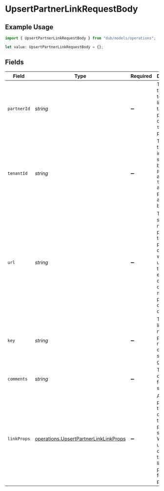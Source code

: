 # UpsertPartnerLinkRequestBody

## Example Usage

```typescript
import { UpsertPartnerLinkRequestBody } from "dub/models/operations";

let value: UpsertPartnerLinkRequestBody = {};
```

## Fields

| Field                                                                                                                                                           | Type                                                                                                                                                            | Required                                                                                                                                                        | Description                                                                                                                                                     |
| --------------------------------------------------------------------------------------------------------------------------------------------------------------- | --------------------------------------------------------------------------------------------------------------------------------------------------------------- | --------------------------------------------------------------------------------------------------------------------------------------------------------------- | --------------------------------------------------------------------------------------------------------------------------------------------------------------- |
| `partnerId`                                                                                                                                                     | *string*                                                                                                                                                        | :heavy_minus_sign:                                                                                                                                              | The ID of the partner to create a link for. Will take precedence over `tenantId` if provided.                                                                   |
| `tenantId`                                                                                                                                                      | *string*                                                                                                                                                        | :heavy_minus_sign:                                                                                                                                              | The ID of the partner in your system. If both `partnerId` and `tenantId` are not provided, an error will be thrown.                                             |
| `url`                                                                                                                                                           | *string*                                                                                                                                                        | :heavy_minus_sign:                                                                                                                                              | The URL to shorten (if not provided, the program's default URL will be used). Will throw an error if the domain doesn't match the program's default URL domain. |
| `key`                                                                                                                                                           | *string*                                                                                                                                                        | :heavy_minus_sign:                                                                                                                                              | The short link slug. If not provided, a random 7-character slug will be generated.                                                                              |
| `comments`                                                                                                                                                      | *string*                                                                                                                                                        | :heavy_minus_sign:                                                                                                                                              | The comments for the short link.                                                                                                                                |
| `linkProps`                                                                                                                                                     | [operations.UpsertPartnerLinkLinkProps](../../models/operations/upsertpartnerlinklinkprops.md)                                                                  | :heavy_minus_sign:                                                                                                                                              | Additional properties that you can pass to the partner's short link. Will be used to override the default link properties for this partner.                     |